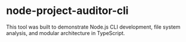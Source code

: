 # node-project-auditor-cli

This tool was built to demonstrate Node.js CLI development, file system analysis, and modular architecture in TypeScript.
